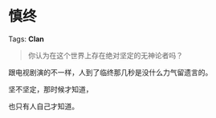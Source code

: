 # 慎终

Tags: **Clan**

> 你认为在这个世界上存在绝对坚定的无神论者吗？



跟电视剧演的不一样，人到了临终那几秒是没什么力气留遗言的。

坚不坚定，那时候才知道，

也只有人自己才知道。



